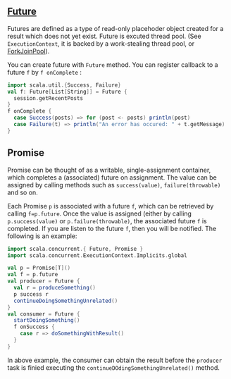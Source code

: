 ## [Future](http://docs.scala-lang.org/overviews/core/futures.html)
Futures are defined as a type of read-only placehoder object created for a result which does not yet exist. Future is excuted
thread pool. (See `ExecutionContext`, it is backed by a work-stealing thread pool, or [ForkJoinPool](https://docs.oracle.com/javase/8/docs/api/java/util/concurrent/ForkJoinPool.html)).

You can create future with `Future` method. You can register callback to a future `f` by `f onComplete` :
```scala
import scala.util.{Success, Failure}
val f: Future[List[String]] = Future {
  session.getRecentPosts
}
f onComplete {
  case Success(posts) => for (post <- posts) println(post)
  case Failure(t) => println("An error has occured: " + t.getMessage)
}
```

## Promise
Promise can be thought of as a writable, single-assignment container, which completes a (associated) future on assignment. 
The value can be assigned by calling methods such as `success(value)`, `failure(throwable)` and so on. 

Each Promise `p` is associated with a future `f`, which can be retrieved by calling `f=p.future`. Once the value is assigned
(either by calling `p.success(value)` or `p.failure(throwable)`, the associated future `f` is completed. If you are listen
to the future `f`, then you will be notified. The following is an example:

```scala
import scala.concurrent.{ Future, Promise }
import scala.concurrent.ExecutionContext.Implicits.global

val p = Promise[T]()
val f = p.future
val producer = Future {
  val r = produceSomething()
  p success r
  continueDoingSomethingUnrelated()
}
val consumer = Future {
  startDoingSomething()
  f onSuccess {
    case r => doSomethingWithResult()
  }
}
```

In above example, the consumer can obtain the result before the `producer` task is finied executing the `continueDOdingSomethingUnrelated()` method.

